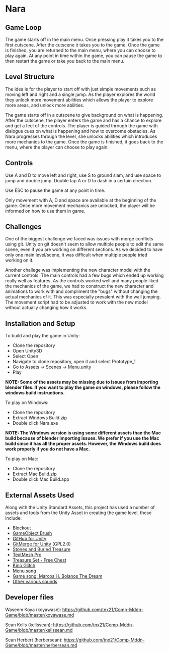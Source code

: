 # Nara

## Game Loop

The game starts off in the main menu. Once pressing play it takes you to the first cutscene. After the cutscene it takes you to the game. Once the game is finished, you are returned to the main menu, where you can choose to play again. At any point in time within the game, you can pause the game to then restart the game or take you back to the main menu. 

## Level Structure

The idea is for the player to start off with just simple movements such as moving left and right and a single jump.
As the player explores the world they unlock more movement abilities which allows the player to explore more areas,
and unlock more abilities.

The game starts off in a cutscene to give background on what is happening. After the cutscene, the player enters the game and has a chance to explore and get a feel of the controls. The player is guided through the game with dialogue cues on what is happening and how to overcome obstacles. As Nara progresses through the level, she unlocks abilities which introduces more mechanics to the game. Once the game is finished, it goes back to the menu, where the player can choose to play again. 

## Controls

Use A and D to move left and right, use S to ground slam, and use space to jump and double jump. Double tap A or D to dash in a certain direction. 

Use ESC to pause the game at any point in time. 

Only movement with A, D and space are available at the beginning of the game. Once more movement mechanics are unlocked, the player will be informed on how to use them in game. 

## Challenges

One of the biggest challenge we faced was issues with merge conflicts using git. Unity on git doesn't seem to allow multiple people to edit the same scene, even if you are working on different sections. As we decided to have only one main level/scene, it was difficult when multiple people tried working on it. 

Another challege was implementing the new character model with the current controls. The main controls had a few bugs which ended up working really well as features. As the controls worked well and many people liked the mechanics of the game, we had to construct the new character and animations to work with and compliment the "bugs" without changing the actual mechanics of it. This was especially prevalent with the wall jumping. The movement script had to be adjusted to work with the new model without actually changing how it works. 

## Installation and Setup

To build and play the game in Unity:
* Clone the repository 
* Open Unity3D
* Select Open
* Navigate to clone repository, open it and select Prototype_1
* Go to Assets -> Scenes -> Menu.unity
* Play

<b>NOTE: Some of the assets may be missing due to issues from importing blender files. If you want to play the game on windows, please follow the windows build instructions. </b>

To play on Windows:
* Clone the repository
* Extract Windows Build.zip
* Double click Nara.exe

<b>NOTE: The Windows version is using some different assets than the Mac build because of blender importing issues. We prefer if you use the Mac build since it has all the proper assets. However, the Windows build does work properly if you do not have a Mac.</b>

To play on Mac:
* Clone the repository 
* Extract Mac Build.zip
* Double click Mac Build.app

## External Assets Used

Along with the Unity Standard Assets, this project has used a number of assets and tools from the Unity Asset in creating the game level, these include:

* [Blockout](https://assetstore.unity.com/packages/tools/level-design/blockout-100388)
* [GameObject Brush](https://assetstore.unity.com/packages/tools/utilities/gameobject-brush-118135)
* [GitHub for Unity](https://assetstore.unity.com/packages/tools/version-control/github-for-unity-118069)
* [GitMerge for Unity](https://flashg.github.io/GitMerge-for-Unity/) (GPL2.0)
* [Stones and Buried Treasure](https://assetstore.unity.com/packages/3d/environments/fantasy/stones-and-buried-treasure-95557)
* [TextMesh Pro](https://assetstore.unity.com/packages/essentials/beta-projects/textmesh-pro-84126)
* [Treasure Set - Free Chest](https://assetstore.unity.com/packages/3d/props/interior/treasure-set-free-chest-72345)
* [Kino Glitch](https://github.com/keijiro/KinoGlitch)
* [Menu song](https://soundimage.org/fantasywonder/)
* [Game song: Marcos H. Bolanos The Dream](http://freemusicarchive.org/member/AJStetson/Atmospheric_Magical_Expansive_Fantasy)
* [Other various sounds](https://freesound.org/people/tnx21/downloaded_sounds/)

## Developer files

Waseem Koya (koyawase): https://github.com/tnx21/Comp-Mddn-Game/blob/master/koyawase.md

Sean Kells (kellssean): https://github.com/tnx21/Comp-Mddn-Game/blob/master/kellssean.md

Sean Herbert (herbersean): https://github.com/tnx21/Comp-Mddn-Game/blob/master/herbersean.md

